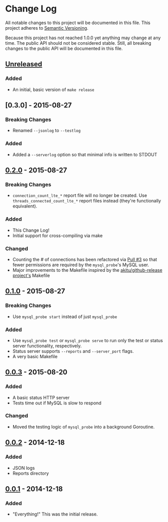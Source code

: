 # Change Log
All notable changes to this project will be documented in this file.
This project adheres to [Semantic Versioning](http://semver.org/spec/v2.0.0.html).

Because this project has not reached 1.0.0 yet anything may change at any time. The public API should not be considered stable. Still, all breaking changes to the public API will be documented in this file.

## [Unreleased][unreleased]
### Added
* An initial, basic version of `make release`

## [0.3.0] - 2015-08-27
### Breaking Changes
* Renamed `--jsonlog` to `--testlog`

### Added
* Added a `--serverlog` option so that minimal info is written to STDOUT

## [0.2.0] - 2015-08-27
### Breaking Changes
* `connection_count_lte_*` report file will no longer be created. Use `threads_connected_count_lte_*` report files instead (they're functionally equivalent).

### Added
* This Change Log!
* Initial support for cross-compiling via make

### Changed
* Counting the # of connections has been refactored via [Pull #3](https://github.com/haikulearning/mysql_probe/pull/3) so that fewer permissions are required by the `mysql_probe`'s MySQL user.
* Major improvements to the Makefile inspired by the [akitu/github-release project's](https://github.com/aktau/github-release) Makefile

## [0.1.0] - 2015-08-27
### Breaking Changes
* Use `mysql_probe start` instead of just `mysql_probe`

### Added
* Use `mysql_probe test` or `mysql_probe serve` to run only the test or status server functionality, respectively.
* Status server supports `--reports` and `--server_port` flags.
* A very basic Makefile

## [0.0.3] - 2015-08-20
### Added
* A basic status HTTP server
* Tests time out if MySQL is slow to respond

### Changed
* Moved the testing logic of `mysql_probe` into a background Goroutine.

## [0.0.2] - 2014-12-18
### Added
* JSON logs
* Reports directory

## [0.0.1] - 2014-12-18
### Added
* "Everything!" This was the initial release.


[unreleased]: https://github.com/haikulearning/mysql_probe/compare/v0.2.0...HEAD
[0.2.0]: https://github.com/haikulearning/mysql_probe/compare/v0.1.0...v0.2.0
[0.1.0]: https://github.com/haikulearning/mysql_probe/compare/v0.0.3...v0.1.0
[0.0.3]: https://github.com/haikulearning/mysql_probe/compare/v0.0.2...v0.0.3
[0.0.2]: https://github.com/haikulearning/mysql_probe/compare/v0.0.1...v0.0.2
[0.0.1]: https://github.com/haikulearning/mysql_probe/compare/0c36901b85f8e...v0.0.1